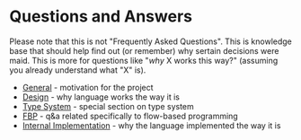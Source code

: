 # Questions and Answers

Please note that this is not "Frequently Asked Questions". This is knowledge base that should help find out (or remember) why sertain decisions were maid. This is more for questions like "_why_ X works this way?" (assuming you already understand what "X" is).

- [General](./general.md) - motivation for the project
- [Design](./design.md) - why language works the way it is
- [Type System](./type_system.md) - special section on type system
- [FBP](./fbp.md) - q&a related specifically to flow-based programming
- [Internal Implementation](./internal.md) - why the language implemented the way it is

